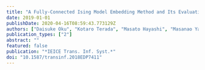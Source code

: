 ```yaml
---
title: "A Fully-Connected Ising Model Embedding Method and Its Evaluation for CMOS Annealing Machines"
date: 2019-01-01
publishDate: 2020-04-16T08:59:43.773129Z
authors: ["Daisuke Oku", "Kotaro Terada", "Masato Hayashi", "Masanao Yamaoka", "Shu Tanaka", "Nozomu Togawa"]
publication_types: ["2"]
abstract: ""
featured: false
publication: "*IEICE Trans. Inf. Syst.*"
doi: "10.1587/transinf.2018EDP7411"
---
```


